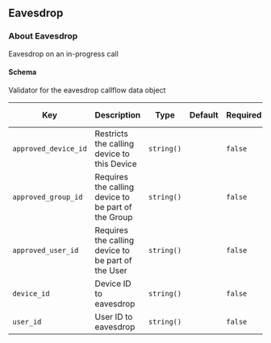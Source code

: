 ## Eavesdrop

### About Eavesdrop

Eavesdrop on an in-progress call

#### Schema

Validator for the eavesdrop callflow data object



Key | Description | Type | Default | Required | Support Level
--- | ----------- | ---- | ------- | -------- | -------------
`approved_device_id` | Restricts the calling device to this Device | `string()` |   | `false` |  
`approved_group_id` | Requires the calling device to be part of the Group | `string()` |   | `false` |  
`approved_user_id` | Requires the calling device to be part of the User | `string()` |   | `false` |  
`device_id` | Device ID to eavesdrop | `string()` |   | `false` |  
`user_id` | User ID to eavesdrop | `string()` |   | `false` |  



